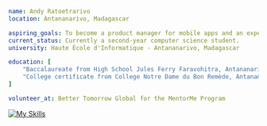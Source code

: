 ```yaml
name: Andy Ratoetrarivo
location: Antananarivo, Madagascar

aspiring_goals: To become a product manager for mobile apps and an expert in cybersecurity and cloud technology.
current_status: Currently a second-year computer science student.
university: Haute École d'Informatique - Antananarivo, Madagascar

education: [
    "Baccalaureate from High School Jules Ferry Faravohitra, Antananarivo",
    "College certificate from College Notre Dame du Bon Remède, Antananarivo",
]

volunteer_at: Better Tomorrow Global for the MentorMe Program
```

[![My Skills](https://skillicons.dev/icons?i=aws,bash,py,spring,postgres,react,nodejs,neovim,figma&perline=3)](https://skillicons.dev)
